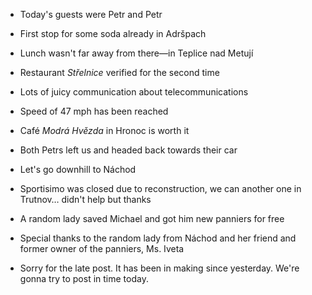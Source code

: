 - Today's guests were Petr and Petr
- First stop for some soda already in Adršpach
- Lunch wasn't far away from there—in Teplice nad Metují
- Restaurant _Střelnice_ verified for the second time
- Lots of juicy communication about telecommunications
- Speed of 47 mph has been reached
- Café _Modrá Hvězda_ in Hronoc is worth it
- Both Petrs left us and headed back towards their car
- Let's go downhill to Náchod
- Sportisimo was closed due to reconstruction, we can another one in Trutnov… didn't help but thanks
- A random lady saved Michael and got him new panniers for free
- Special thanks to the random lady from Náchod and her friend and former owner of the panniers, Ms. Iveta

- Sorry for the late post. It has been in making since yesterday. We're gonna try to post in time today.
